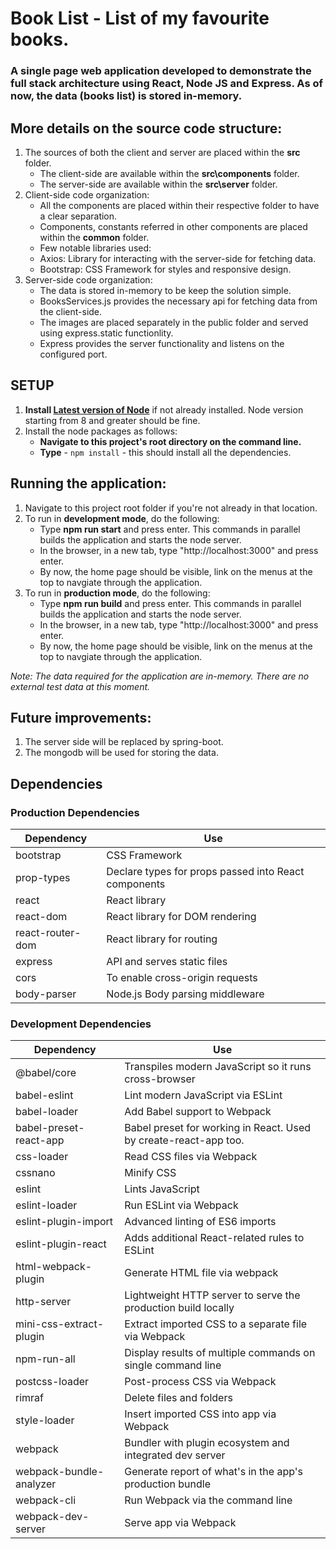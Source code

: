 # Book List - List of my favourite books.

### A single page web application developed to demonstrate the full stack architecture using React, Node JS and Express. As of now, the data (books list) is stored in-memory.

## More details on the source code structure:

1. The sources of both the client and server are placed within the **src** folder.
   - The client-side are available within the **src\components** folder.
   - The server-side are available within the **src\server** folder.
2. Client-side code organization:
   - All the components are placed within their respective folder to have a clear separation.
   - Components, constants referred in other components are placed within the **common** folder.
   - Few notable libraries used:
   - Axios: Library for interacting with the server-side for fetching data.
   - Bootstrap: CSS Framework for styles and responsive design.
3. Server-side code organization:
   - The data is stored in-memory to be keep the solution simple.
   - BooksServices.js provides the necessary api for fetching data from the client-side.
   - The images are placed separately in the public folder and served using express.static functionlity.
   - Express provides the server functionality and listens on the configured port.

## SETUP

1. **Install [Latest version of Node](https://nodejs.org)** if not already installed. Node version starting from 8 and greater should be fine.
2. Install the node packages as follows:
   - **Navigate to this project's root directory on the command line.**
   - **Type** - `npm install` - this should install all the dependencies.

## Running the application:

1. Navigate to this project root folder if you're not already in that location.
2. To run in **development mode**, do the following:
   - Type **npm run start** and press enter. This commands in parallel builds the application and starts the node server.
   - In the browser, in a new tab, type "http://localhost:3000" and press enter.
   - By now, the home page should be visible, link on the menus at the top to navgiate through the application.
3. To run in **production mode**, do the following:
   - Type **npm run build** and press enter. This commands in parallel builds the application and starts the node server.
   - In the browser, in a new tab, type "http://localhost:3000" and press enter.
   - By now, the home page should be visible, link on the menus at the top to navgiate through the application.

_Note: The data required for the application are in-memory. There are no external test data at this moment._

## Future improvements:

1. The server side will be replaced by spring-boot.
2. The mongodb will be used for storing the data.

## Dependencies

### Production Dependencies

| **Dependency**   | **Use**                                              |
| ---------------- | ---------------------------------------------------- |
| bootstrap        | CSS Framework                                        |
| prop-types       | Declare types for props passed into React components |
| react            | React library                                        |
| react-dom        | React library for DOM rendering                      |
| react-router-dom | React library for routing                            |
| express          | API and serves static files                          |
| cors             | To enable cross-origin requests                      |
| body-parser      | Node.js Body parsing middleware                      |

### Development Dependencies

| **Dependency**          | **Use**                                                          |
| ----------------------- | ---------------------------------------------------------------- |
| @babel/core             | Transpiles modern JavaScript so it runs cross-browser            |
| babel-eslint            | Lint modern JavaScript via ESLint                                |
| babel-loader            | Add Babel support to Webpack                                     |
| babel-preset-react-app  | Babel preset for working in React. Used by create-react-app too. |
| css-loader              | Read CSS files via Webpack                                       |
| cssnano                 | Minify CSS                                                       |
| eslint                  | Lints JavaScript                                                 |
| eslint-loader           | Run ESLint via Webpack                                           |
| eslint-plugin-import    | Advanced linting of ES6 imports                                  |
| eslint-plugin-react     | Adds additional React-related rules to ESLint                    |
| html-webpack-plugin     | Generate HTML file via webpack                                   |
| http-server             | Lightweight HTTP server to serve the production build locally    |
| mini-css-extract-plugin | Extract imported CSS to a separate file via Webpack              |
| npm-run-all             | Display results of multiple commands on single command line      |
| postcss-loader          | Post-process CSS via Webpack                                     |
| rimraf                  | Delete files and folders                                         |
| style-loader            | Insert imported CSS into app via Webpack                         |
| webpack                 | Bundler with plugin ecosystem and integrated dev server          |
| webpack-bundle-analyzer | Generate report of what's in the app's production bundle         |
| webpack-cli             | Run Webpack via the command line                                 |
| webpack-dev-server      | Serve app via Webpack                                            |
